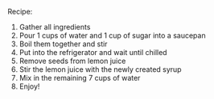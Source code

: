 Recipe:

1. Gather all ingredients
2. Pour 1 cups of water and 1 cup of sugar into a saucepan
3. Boil them together and stir
4. Put into the refrigerator and wait until chilled
5. Remove seeds from lemon juice 
6. Stir the lemon juice with the newly created syrup
7. Mix in the remaining 7 cups of water
8. Enjoy!